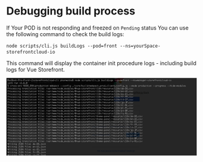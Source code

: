 # Debugging build process

If Your POD is not responding and freezed on `Pending` status You can use the following command to check the build logs:

```
node scripts/cli.js buildLogs --pod=front --ns=yourSpace-storefrontcloud-io
```

This command will display the container init procedure logs - including build logs for Vue Storefront.

<img src="/doc/build-logs.png" />